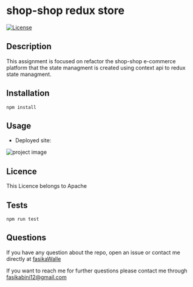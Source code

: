 # shop-shop redux store

[![License](https://img.shields.io/badge/License-Apache%202.0-yellow.svg)](https://opensource.org/licenses/Apache-2.0)

## Description

This assignment is focused on refactor the shop-shop e-commerce platform that the state managment is created using context api to redux state managment.

## Installation

`npm install`

## Usage
- Deployed site: 

![project image](../Assets/images/shop.png)

## Licence

This Licence belongs to Apache

## Tests

`npm run test`

## Questions

If you have any question about the repo, open an issue or contact me directly at [fasikaWalle](https://github.com/fasikaWalle/)

If you want to reach me for further questions please contact me through fasikabini12@gmail.com
